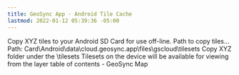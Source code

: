 ```yaml
---
title: GeoSync App - Android Tile Cache
lastmod: 2022-01-12 05:39:36 -05:00
---
```

			
Copy XYZ tiles to your Android SD Card for use off-line.  Path to copy tiles...  Path: Card\Android\data\cloud.geosync.app\files\gscloud\tilesets  Copy XYZ folder under the \tilesets  Tilesets on the device will be available for viewing from the layer table of contents - GeoSync Map 